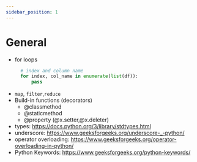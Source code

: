 ```yaml
---
sidebar_position: 1
---
```


# General

- for loops
  ```Python
    # index and column name
    for index, col_name in enumerate(list(df)):
        pass
  ```
- `map`, `filter`,`reduce`
- Build-in functions (decorators)
  - @classmethod
  - @staticmethod
  - @property (@x.setter,@x.deleter)
- types: https://docs.python.org/3/library/stdtypes.html
- underscore: https://www.geeksforgeeks.org/underscore-_-python/
- operator overloading: https://www.geeksforgeeks.org/operator-overloading-in-python/
- Python Keywords: https://www.geeksforgeeks.org/python-keywords/

